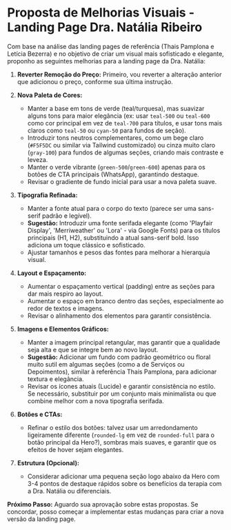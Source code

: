 # Proposta de Melhorias Visuais - Landing Page Dra. Natália Ribeiro

Com base na análise das landing pages de referência (Thais Pamplona e Letícia Bezerra) e no objetivo de criar um visual mais sofisticado e elegante, proponho as seguintes melhorias para a landing page da Dra. Natália:

1.  **Reverter Remoção do Preço:** Primeiro, vou reverter a alteração anterior que adicionou o preço, conforme sua última instrução.

2.  **Nova Paleta de Cores:**
    *   Manter a base em tons de verde (teal/turquesa), mas suavizar alguns tons para maior elegância (ex: usar `teal-500` ou `teal-600` como cor principal em vez de `teal-700` para títulos, e usar tons mais claros como `teal-50` ou `cyan-50` para fundos de seção).
    *   Introduzir tons neutros complementares, como um bege claro (`#F5F5DC` ou similar via Tailwind customizado) ou cinza muito claro (`gray-100`) para fundos de algumas seções, criando mais contraste e leveza.
    *   Manter o verde vibrante (`green-500`/`green-600`) apenas para os botões de CTA principais (WhatsApp), garantindo destaque.
    *   Revisar o gradiente de fundo inicial para usar a nova paleta suave.

3.  **Tipografia Refinada:**
    *   Manter a fonte atual para o corpo do texto (parece ser uma sans-serif padrão e legível).
    *   **Sugestão:** Introduzir uma fonte serifada elegante (como 'Playfair Display', 'Merriweather' ou 'Lora' - via Google Fonts) para os títulos principais (H1, H2), substituindo a atual sans-serif bold. Isso adiciona um toque clássico e sofisticado.
    *   Ajustar tamanhos e pesos das fontes para melhorar a hierarquia visual.

4.  **Layout e Espaçamento:**
    *   Aumentar o espaçamento vertical (padding) entre as seções para dar mais respiro ao layout.
    *   Aumentar o espaço em branco dentro das seções, especialmente ao redor de textos e imagens.
    *   Revisar o alinhamento dos elementos para garantir consistência.

5.  **Imagens e Elementos Gráficos:**
    *   Manter a imagem principal retangular, mas garantir que a qualidade seja alta e que se integre bem ao novo layout.
    *   **Sugestão:** Adicionar um fundo com padrão geométrico ou floral muito sutil em algumas seções (como a de Serviços ou Depoimentos), similar à referência Thais Pamplona, para adicionar textura e elegância.
    *   Revisar os ícones atuais (Lucide) e garantir consistência no estilo. Se necessário, substituir por um conjunto mais minimalista ou que combine melhor com a nova tipografia serifada.

6.  **Botões e CTAs:**
    *   Refinar o estilo dos botões: talvez usar um arredondamento ligeiramente diferente (`rounded-lg` em vez de `rounded-full` para o botão principal da Hero?), sombras mais suaves, e garantir que os efeitos de hover sejam elegantes.

7.  **Estrutura (Opcional):**
    *   Considerar adicionar uma pequena seção logo abaixo da Hero com 3-4 pontos de destaque rápidos sobre os benefícios da terapia com a Dra. Natália ou diferenciais.

**Próximo Passo:** Aguardo sua aprovação sobre estas propostas. Se concordar, posso começar a implementar estas mudanças para criar a nova versão da landing page.
